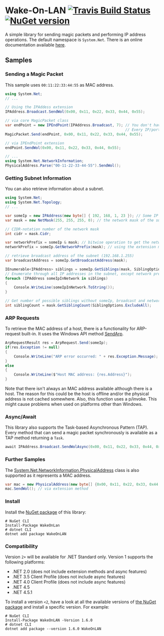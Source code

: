 # Wake-On-LAN [![Travis Build Status](https://travis-ci.org/nikeee/wake-on-lan.svg?branch=master)](https://travis-ci.org/nikeee/wake-on-lan) [![NuGet version](https://img.shields.io/nuget/v/WakeOnLan.svg)](https://nuget.org/packages/WakeOnLan)

A simple library for sending magic packets and performing IP address operations. The default namespace is `System.Net`. There is an online documentation available [here](https://nikeee.github.io/wake-on-lan/README.html).

## Samples
### Sending a Magic Packet
This sample uses `00:11:22:33:44:55` as MAC address.

```C#
using System.Net;
// ...

// Using the IPAddess extension
IPAddress.Broadcast.SendWol(0x00, 0x11, 0x22, 0x33, 0x44, 0x55);

// via core MagicPacket class
var endPoint = new IPEndPoint(IPAddress.Broadcast, 7); // You don't have to use Broadcast.
                                                       // Every IP/port-combination is possible.
MagicPacket.Send(endPoint, 0x00, 0x11, 0x22, 0x33, 0x44, 0x55);

// via IPEndPoint extension
endPoint.SendWol(0x00, 0x11, 0x22, 0x33, 0x44, 0x55);

// ...
using System.Net.NetworkInformation;
PhysicalAddress.Parse("00-11-22-33-44-55").SendWol();
```


### Getting Subnet Information
You can also retrieve information about a subnet.
```C#
using System.Net;
using System.Net.Topology;
// ...

var someIp = new IPAddress(new byte[] { 192, 168, 1, 23 }); // Some IP address in the subnet
var mask = new NetMask(255, 255, 255, 0); // the network mask of the subnet

// CIDR-notation number of the network mask
int cidr = mask.Cidr;

var networkPrefix = someIp & mask; // bitwise operation to get the network address (192.168.1.0)
networkPrefix = someIp.GetNetworkPrefix(mask); // using the extension method for IPAddress

// retrieve broadcast address of the subnet (192.168.1.255)
var broadcastAddress = someIp.GetBroadcastAddress(mask);

IEnumerable<IPAddress> siblings = someIp.GetSiblings(mask, SiblingOptions.ExcludeUnusable);
// Enumerate through all IP addresses in the subnet, except network prefix and broadcast (RFC 950, 2^n-2)
foreach (IPAddress someIpInNetwork in siblings)
{
    Console.WriteLine(someIpInNetwork.ToString());
}

// Get number of possible siblings without someIp, broadcast and network prefix
int siblingCount = mask.GetSiblingCount(SiblingOptions.ExcludeAll);
```

### ARP Requests
To retrieve the MAC address of a host, there is a functionality for ARP-request built-in. It uses the Windows API method [SendArp](http://msdn.microsoft.com/en-us/library/windows/desktop/aa366358(v=vs.85).aspx).
```C#
ArpRequestResult res = ArpRequest.Send(someIp);
if(res.Exception != null)
{
    Console.WriteLine("ARP error occurred: " + res.Exception.Message);
}
else
{
    Console.WriteLine($"Host MAC address: {res.Address}");
}
```
Note that there isn't always an MAC address available although there is a host. The reason for this could be the host is offline and/or the physical address is not cached somewhere.
Also, this function uses a p/invoke. This might cause problems when used on platforms other than Windows.

### Async/Await
This library also supports the Task-based Asynchronous Pattern (TAP). Every method that can send a magic packet synchronously is available as a TAP method returning a `Task`.
```C#
await IPAddress.Broadcast.SendWolAsync(0x00, 0x11, 0x22, 0x33, 0x44, 0x55);
```

### Further Samples
The [System.Net.NetworkInformation.PhysicalAddress](http://msdn.microsoft.com/en-us/library/system.net.networkinformation.physicaladdress(v=vs.110).aspx) class is also supported as it represents a MAC address.
```C#
var mac = new PhysicalAddress(new byte[] {0x00, 0x11, 0x22, 0x33, 0x44, 0x55});
mac.SendWol(); // via extension method
```

### Install
Install the [NuGet package](https://nuget.org/packages/WakeOnLan) of this library:
```Shell
# NuGet CLI
Install-Package WakeOnLan
# dotnet CLI
dotnet add package WakeOnLAN
```

### Compatibility
Version `2+` will be available for .NET Standard only. Version 1 supports the following platforms:
- .NET 2.0 (does not include extension methods and async features)
- .NET 3.5 Client Profile (does not include async features)
- .NET 4.0 Client Profile (does not include async features)
- .NET 4.5
- .NET 4.5.1

To install a version `<2`, have a look at all the available versions of [the NuGet package](https://www.nuget.org/packages/WakeOnLan) and install a specific version. For example:
```Shell
# NuGet CLI
Install-Package WakeOnLAN -Version 1.6.0
# dotnet CLI
dotnet add package --version 1.6.0 WakeOnLAN
```
